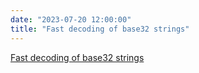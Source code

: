 ```yaml
---
date: "2023-07-20 12:00:00"
title: "Fast decoding of base32 strings"
---
```


[Fast decoding of base32 strings](/lemire/blog/2023/07-20-fast-decoding-of-base32-strings)

